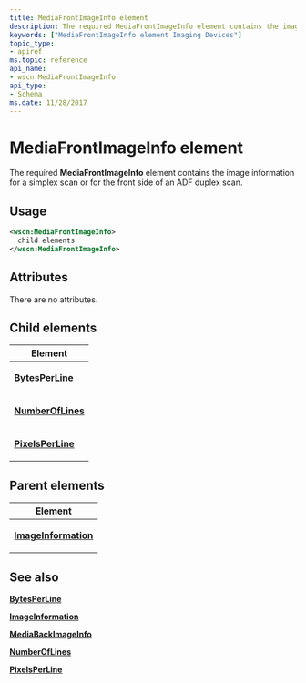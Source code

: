 ```yaml
---
title: MediaFrontImageInfo element
description: The required MediaFrontImageInfo element contains the image information for a simplex scan or for the front side of an ADF duplex scan.
keywords: ["MediaFrontImageInfo element Imaging Devices"]
topic_type:
- apiref
ms.topic: reference
api_name:
- wscn MediaFrontImageInfo
api_type:
- Schema
ms.date: 11/28/2017
---
```


# MediaFrontImageInfo element


The required **MediaFrontImageInfo** element contains the image information for a simplex scan or for the front side of an ADF duplex scan.

## Usage

```xml
<wscn:MediaFrontImageInfo>
  child elements
</wscn:MediaFrontImageInfo>
```

## Attributes

There are no attributes.

## Child elements


<table>
<colgroup>
<col width="100%" />
</colgroup>
<thead>
<tr class="header">
<th>Element</th>
</tr>
</thead>
<tbody>
<tr class="odd">
<td><p><a href="bytesperline.md" data-raw-source="[&lt;strong&gt;BytesPerLine&lt;/strong&gt;](bytesperline.md)"><strong>BytesPerLine</strong></a></p></td>
</tr>
<tr class="even">
<td><p><a href="numberoflines.md" data-raw-source="[&lt;strong&gt;NumberOfLines&lt;/strong&gt;](numberoflines.md)"><strong>NumberOfLines</strong></a></p></td>
</tr>
<tr class="odd">
<td><p><a href="pixelsperline.md" data-raw-source="[&lt;strong&gt;PixelsPerLine&lt;/strong&gt;](pixelsperline.md)"><strong>PixelsPerLine</strong></a></p></td>
</tr>
</tbody>
</table>

## Parent elements


<table>
<colgroup>
<col width="100%" />
</colgroup>
<thead>
<tr class="header">
<th>Element</th>
</tr>
</thead>
<tbody>
<tr class="odd">
<td><p><a href="imageinformation.md" data-raw-source="[&lt;strong&gt;ImageInformation&lt;/strong&gt;](imageinformation.md)"><strong>ImageInformation</strong></a></p></td>
</tr>
</tbody>
</table>

## See also


[**BytesPerLine**](bytesperline.md)

[**ImageInformation**](imageinformation.md)

[**MediaBackImageInfo**](mediabackimageinfo.md)

[**NumberOfLines**](numberoflines.md)

[**PixelsPerLine**](pixelsperline.md)

 

 






